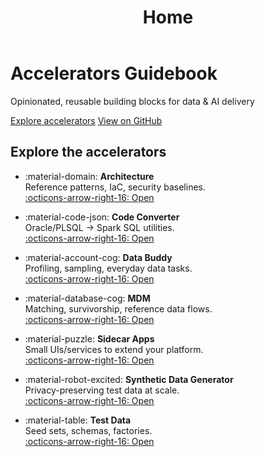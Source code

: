 ﻿---
title: Home
hide:
  - toc
---

<div class="landing-hero">
  <h1>Accelerators Guidebook</h1>
  <p class="subtitle">Opinionated, reusable building blocks for data &amp; AI delivery</p>
  <p class="cta">
    <a class="md-button md-button--primary" href="architecture/index.md">Explore accelerators</a>
    <a class="md-button" href="https://github.com/SalahMokhayesh/accelerators">View on GitHub</a>
  </p>
</div>

## Explore the accelerators

<div class="grid cards" markdown>

- :material-domain: **Architecture**  
  Reference patterns, IaC, security baselines.  
  [:octicons-arrow-right-16: Open](architecture/index.md)

- :material-code-json: **Code Converter**  
  Oracle/PLSQL → Spark SQL utilities.  
  [:octicons-arrow-right-16: Open](code-converter/index.md)

- :material-account-cog: **Data Buddy**  
  Profiling, sampling, everyday data tasks.  
  [:octicons-arrow-right-16: Open](data-buddy/index.md)

- :material-database-cog: **MDM**  
  Matching, survivorship, reference data flows.  
  [:octicons-arrow-right-16: Open](mdm/index.md)

- :material-puzzle: **Sidecar Apps**  
  Small UIs/services to extend your platform.  
  [:octicons-arrow-right-16: Open](sidecar-applications/index.md)

- :material-robot-excited: **Synthetic Data Generator**  
  Privacy-preserving test data at scale.  
  [:octicons-arrow-right-16: Open](synthetic-data-generator/index.md)

- :material-table: **Test Data**  
  Seed sets, schemas, factories.  
  [:octicons-arrow-right-16: Open](test-data/index.md)

</div>
